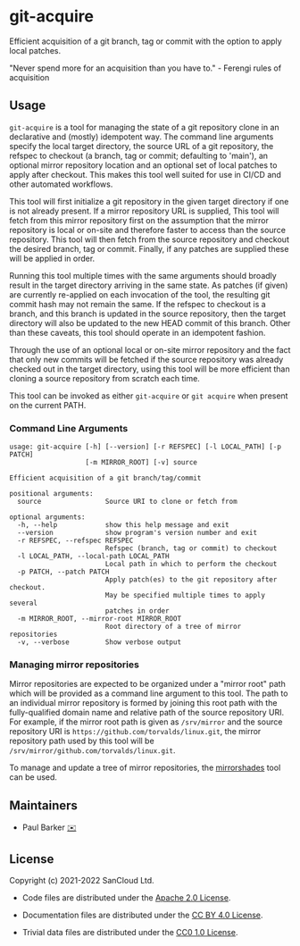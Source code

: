 <!--
Copyright (c) 2022 SanCloud Ltd
SPDX-License-Identifier: CC-BY-4.0
-->

# git-acquire

Efficient acquisition of a git branch, tag or commit with the option to apply
local patches.

"Never spend more for an acquisition than you have to." - Ferengi rules of
acquisition

## Usage

`git-acquire` is a tool for managing the state of a git repository clone in an
declarative and (mostly) idempotent way. The command line arguments specify the
local target directory, the source URL of a git repository, the refspec to
checkout (a branch, tag or commit; defaulting to 'main'), an optional mirror
repository location and an optional set of local patches to apply after
checkout. This makes this tool well suited for use in CI/CD and other
automated workflows.

This tool will first initialize a git repository in the given target
directory if one is not already present.  If a mirror repository URL is
supplied, This tool will fetch from this mirror repository first on the
assumption that the mirror repository is local or on-site and therefore faster
to access than the source repository. This tool will then fetch from the
source repository and checkout the desired branch, tag or commit. Finally, if
any patches are supplied these will be applied in order.

Running this tool multiple times with the same arguments should broadly
result in the target directory arriving in the same state. As patches (if given)
are currently re-applied on each invocation of the tool, the resulting git
commit hash may not remain the same. If the refspec to checkout is a branch, and
this branch is updated in the source repository, then the target directory will
also be updated to the new HEAD commit of this branch. Other than these caveats,
this tool should operate in an idempotent fashion.

Through the use of an optional local or on-site mirror repository and the fact
that only new commits will be fetched if the source repository was already
checked out in the target directory, using this tool will be more efficient
than cloning a source repository from scratch each time.

This tool can be invoked as either `git-acquire` or `git acquire` when present
on the current PATH.

### Command Line Arguments

```
usage: git-acquire [-h] [--version] [-r REFSPEC] [-l LOCAL_PATH] [-p PATCH]
                   [-m MIRROR_ROOT] [-v] source

Efficient acquisition of a git branch/tag/commit

positional arguments:
  source                Source URI to clone or fetch from

optional arguments:
  -h, --help            show this help message and exit
  --version             show program's version number and exit
  -r REFSPEC, --refspec REFSPEC
                        Refspec (branch, tag or commit) to checkout
  -l LOCAL_PATH, --local-path LOCAL_PATH
                        Local path in which to perform the checkout
  -p PATCH, --patch PATCH
                        Apply patch(es) to the git repository after checkout.
                        May be specified multiple times to apply several
                        patches in order
  -m MIRROR_ROOT, --mirror-root MIRROR_ROOT
                        Root directory of a tree of mirror repositories
  -v, --verbose         Show verbose output
```

### Managing mirror repositories

Mirror repositories are expected to be organized under a "mirror root" path
which will be provided as a command line argument to this tool. The path to
an individual mirror repository is formed by joining this root path with the
fully-qualified domain name and relative path of the source repository URI. For
example, if the mirror root path is given as `/srv/mirror` and the source
repository URI is `https://github.com/torvalds/linux.git`, the mirror repository
path used by this tool will be `/srv/mirror/github.com/torvalds/linux.git`.

To manage and update a tree of mirror repositories, the
[mirrorshades](https://pypi.org/project/mirrorshades/) tool can be used.

## Maintainers

* Paul Barker
  [:envelope:](mailto:paul.barker@sancloud.com)

## License

Copyright (c) 2021-2022 SanCloud Ltd.

* Code files are distributed under the
  [Apache 2.0 License](https://tldrlegal.com/license/apache-license-2.0-(apache-2.0)).

* Documentation files are distributed under the
  [CC BY 4.0 License](https://tldrlegal.com/license/creative-commons-attribution-4.0-international-(cc-by-4)).

* Trivial data files are distributed under the
  [CC0 1.0 License](https://tldrlegal.com/license/creative-commons-cc0-1.0-universal).

